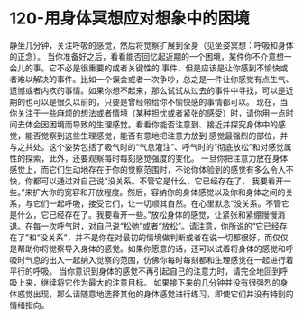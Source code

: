 # 120-用身体冥想应对想象中的困境
静坐几分钟，关注呼吸的感觉，然后将觉察扩展到全身（见坐姿冥想：呼吸和身体的正念）。
当你准备好之后，看看能否回忆起近期的一个困境，某件你不介意想一会儿的事。它不必是很重要的或者关键性的 事件，但是应该是让你感到不愉快或者难以解决的事件。比如一个误会或者一次争吵，总之是一件让你感觉有点生气、 遗憾或者内疚的事情。如果你想不起来，那么试试从过去的事件中寻找，可以是近期的也可以是很久以前的，只要是曾经带给你不愉快感的事情都可以。
现在，当你关注于一些麻烦的想法或者情境（某种担忧或者紧张的感受）时，请你用一点时间去体会因困境而导致的生理感觉。看看你能否注意到、接近并探究身体中的感觉，能否觉察到这些生理感觉，能否有意地把注意力放到 感觉最强烈的部位，并与之共处。这个姿势包括了吸气时的“气息灌注”、呼气时的“彻底放松”和对感觉属性的探索，此外，还要观察每时每刻感觉强度的变化。
一旦你把注意力放在身体感觉上，而它们生动地存在于你的觉察范围时，不论你体验到的感觉有多么令人不快，你都可以通过对自己说“没关系。不管它是什么，它已经存在了， 我要看开一些。”来扩大你的宽容和开放程度。然后，容纳你的身体感觉以及你和身体之间的关系，与它们一起呼吸，接受它们，让一切顺其自然。在心里默念“没关系。不管它是什么，它已经存在了。我要看开一些。”放松身体的感觉，让紧张和紧绷慢慢消退。在每一次呼气时，对自己说“松弛”或者“放松”。请注意，你所说的“它已经存在了”和“没关系”，并不是你在对最初的情境做判断或者在说一切都很好，而仅仅是帮助你将觉察导入身体的感觉。如果你愿意的话，还可以试着将身体的感觉和呼吸时气息的出入一起纳入觉察的范围，仿佛你每时每刻都和生理感觉在一起进行着平行的呼吸。
当你意识到身体的感觉不再引起自己的注意力时，请完全地回到呼吸上来，继续将它作为最大的注意目标。
如果接下来的几分钟并没有很强烈的身体惑觉出现，那么请随意地选择其他的身体感觉进行练习，即使它们并没有特别的情绪指向。